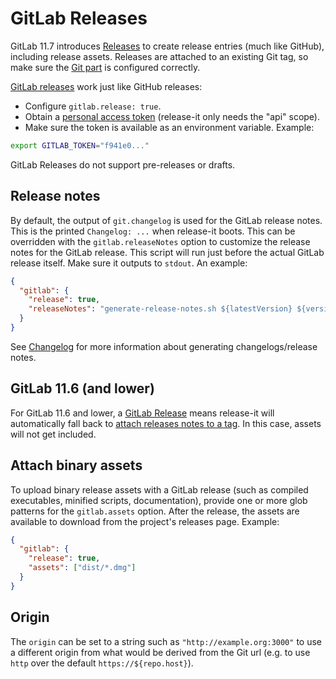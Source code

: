 # GitLab Releases

GitLab 11.7 introduces [Releases](https://docs.gitlab.com/ce/user/project/releases.html) to create release entries (much
like GitHub), including release assets. Releases are attached to an existing Git tag, so make sure the
[Git part](./git.md) is configured correctly.

[GitLab releases](https://docs.gitlab.com/ce/user/project/releases/) work just like GitHub releases:

- Configure `gitlab.release: true`.
- Obtain a [personal access token](https://gitlab.com/profile/personal_access_tokens) (release-it only needs the "api"
  scope).
- Make sure the token is available as an environment variable. Example:

```bash
export GITLAB_TOKEN="f941e0..."
```

GitLab Releases do not support pre-releases or drafts.

## Release notes

By default, the output of `git.changelog` is used for the GitLab release notes. This is the printed `Changelog: ...`
when release-it boots. This can be overridden with the `gitlab.releaseNotes` option to customize the release notes for
the GitLab release. This script will run just before the actual GitLab release itself. Make sure it outputs to `stdout`.
An example:

```json
{
  "gitlab": {
    "release": true,
    "releaseNotes": "generate-release-notes.sh ${latestVersion} ${version}"
  }
}
```

See [Changelog](./changelog.md) for more information about generating changelogs/release notes.

## GitLab 11.6 (and lower)

For GitLab 11.6 and lower, a [GitLab Release](https://docs.gitlab.com/ce/user/project/releases/) means release-it will
automatically fall back to [attach releases notes to a tag](https://docs.gitlab.com/ce/user/project/releases/#add-release-notes-to-git-tags). In this case, assets will not get included.

## Attach binary assets

To upload binary release assets with a GitLab release (such as compiled executables, minified scripts, documentation),
provide one or more glob patterns for the `gitlab.assets` option. After the release, the assets are available to
download from the project's releases page. Example:

```json
{
  "gitlab": {
    "release": true,
    "assets": ["dist/*.dmg"]
  }
}
```

## Origin

The `origin` can be set to a string such as `"http://example.org:3000"` to use a different origin from what would be
derived from the Git url (e.g. to use `http` over the default `https://${repo.host}`).
